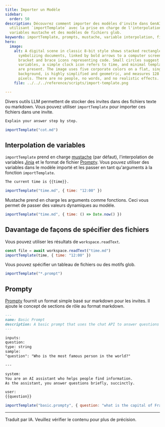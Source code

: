 ```yaml
---
title: Importer un Modèle
sidebar:
  order: 50
description: Découvrez comment importer des modèles d'invite dans GenAIScript en
  utilisant `importTemplate` avec la prise en charge de l'interpolation des
  variables mustache et des modèles de fichiers glob.
keywords: importTemplate, prompts, mustache, variable interpolation, file globs
hero:
  image:
    alt: A digital scene in classic 8-bit style shows stacked rectangles with tabs,
      symbolizing documents, linked by bold arrows to a computer screen with
      bracket and brace icons representing code. Small circles suggest
      variables, a simple clock icon refers to time, and minimal template shapes
      are present. The image uses five corporate colors on a flat, single-color
      background, is highly simplified and geometric, and measures 128 by 128
      pixels. There are no people, no words, and no realistic effects.
    file: ../../../reference/scripts/import-template.png

---
```


Divers outils LLM permettent de stocker des invites dans des fichiers texte ou markdown. Vous pouvez utiliser `importTemplate` pour importer ces fichiers dans une invite.

```markdown title="cot.md"
Explain your answer step by step.
```

```js title="tool.genai.mjs"
importTemplate("cot.md")
```

## Interpolation de variables

`importTemplate` prend en charge [mustache](https://mustache.github.io/) (par défaut), l'interpolation de variables [Jinja](https://www.npmjs.com/package/@huggingface/jinja) et le format de fichier [Prompty](https://prompty.ai/). Vous pouvez utiliser des variables dans le modèle importé et les passer en tant qu'arguments à la fonction `importTemplate`.

```markdown title="time.md"
The current time is {{time}}.
```

```js title="tool.genai.mjs"
importTemplate("time.md", { time: "12:00" })
```

Mustache prend en charge les arguments comme fonctions. Ceci vous permet de passer des valeurs dynamiques au modèle.

```js title="tool.genai.mjs"
importTemplate("time.md", { time: () => Date.now() })
```

## Davantage de façons de spécifier des fichiers

Vous pouvez utiliser les résultats de `workspace.readText`.

```js title="tool.genai.mjs"
const file = await workspace.readText("time.md")
importTemplate(time, { time: "12:00" })
```

Vous pouvez spécifier un tableau de fichiers ou des motifs glob.

```js
importTemplate("*.prompt")
```

## Prompty

[Prompty](https://prompty.ai/) fournit un format simple basé sur markdown pour les invites. Il ajoute le concept de sections de rôle au format markdown.

```markdown
---
name: Basic Prompt
description: A basic prompt that uses the chat API to answer questions
---

inputs:
question:
type: string
sample:
"question": "Who is the most famous person in the world?"

---

system:
You are an AI assistant who helps people find information.
As the assistant, you answer questions briefly, succinctly.

user:
{{question}}
```

```js title="tool.genai.mjs"
importTemplate("basic.prompty", { question: "what is the capital of France?" })
```

<hr />

Traduit par IA. Veuillez vérifier le contenu pour plus de précision.
